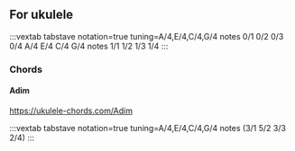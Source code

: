 ## For ukulele

:::vextab
tabstave notation=true
tuning=A/4,E/4,C/4,G/4
notes 0/1 0/2 0/3 0/4 A/4 E/4 C/4 G/4
notes 1/1 1/2 1/3 1/4 
:::


### Chords

#### Adim

<https://ukulele-chords.com/Adim>

:::vextab
tabstave notation=true
tuning=A/4,E/4,C/4,G/4
notes (3/1 5/2 3/3 2/4)
:::
